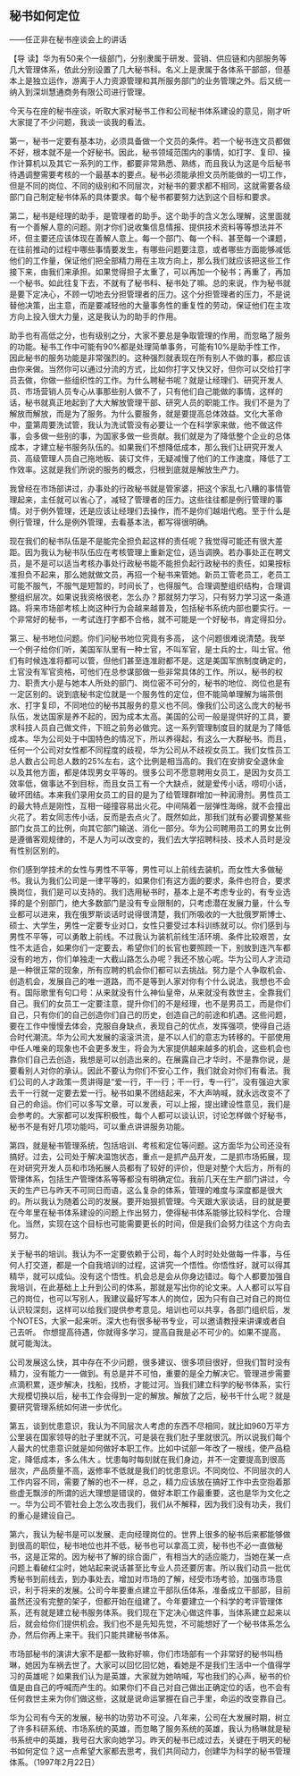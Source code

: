 ## 秘书如何定位

——任正非在秘书座谈会上的讲话



【导  读】华为有50来个一级部门，分别隶属于研发、营销、供应链和内部服务等几大管理体系，依此分别设置了几大秘书科。名义上是隶属于各体系干部部，但基本上是独立运作，游离于人力资源管理和其所服务部门的业务管理之外。后又统一纳入到深圳慧通商务有限公司进行管理。



今天与在座的秘书座谈，听取大家对秘书工作和公司秘书体系建设的意见，刚才听大家提了不少问题，我谈一谈我的看法。

第一，秘书一定要有基本功，必须具备做一个文员的条件。若一个秘书连文员都做不好，根本就不是一个好秘书。因此，秘书领域范围内的事情，如打字、复印、操作计算机以及其它一系列的工作，都要非常熟悉、熟练，而且我认为这是今后秘书待遇调整需要考核的一个最基本的要点。秘书必须能承担文员所能做的一切工作，但是不同的岗位、不同的级别和不同层次，对秘书的要求都不相同，这就需要各级部门自己制定秘书体系的具体要求。每个秘书都要努力达到这个目标和要求。

第二，秘书是经理的助手，是管理者的助手。这个助手的含义怎么理解，这里面就有一个善解人意的问题。刚才你们说收集信息情报、提供技术资料等等想法并不坏，但主要还应该体现在善解人意上。每一个部门、每一个科、甚至每一个课题，在往前推动的过程中哪些事情要发生，有哪些问题要注意，或者哪些方面能够减低他们的工作量，保证他们把全部精力用在主攻方向上，那么我们就应该把这些工作接下来，由我们来承担。如果觉得担子太重了，可以再加一个秘书；再重了，再加一个秘书。如此往复下去，不就有了秘书科、秘书处了嘛。总的来说，作为秘书就是要下定决心，不顾一切地去分担管理者的压力。这个分担管理者的压力，不是说替他决策，出主意，而是要减轻他的大量事务性的重复性的劳动，保证他们在主攻方向上投入很大力量，这是我认为的助手的作用。

助手也有高低之分，也有级别之分，大家不要总是争取管理的作用，而忽略了服务的功能。秘书工作中可能有90%都是处理简单事务，可能有10%是助手性工作，因此秘书的服务功能是非常强烈的。这种强烈就表现在所有别人不做的事，都应该由你来做。当然你可以通过分流的方式，比如你打字又快又好，但你可以交给打字员去做，你做一些组织性的工作。为什么聘秘书呢？就是让经理们、研究开发人员、市场营销人员专心从事那些别人做不了，只有他们自己能做的事情，这样的话，秘书就真正地起到了大大解放管理干部、研究人员的职能工作。我们不是为了解放而解放，而是为了服务。为什么要服务，就是要提高总体效益。文化大革命中，童第周要洗试管，我认为洗试管没有必要让一个在科学家来做，他不做这件事，会多做一些别的事，为国家多做一些贡献。我们就是为了降低整个企业的总体成本，才建立秘书服务队伍的。如果我们不想降低成本，那么我们让研究开发人员、高级管理人员自己拖地板、装订文件，无疑减慢了他们的工作速度，降低了工作效率。这就是我们所说的服务的概念，归根到底就是解放生产力。

我曾经在市场部讲过，办事处的行政秘书就是管家婆，把这个家乱七八糟的事情管理起来，主任就可以省心了，减轻了管理者的压力。这些往往都是例行管理的事情。对于例外管理，还是应该让经理们去操作，而不是你们越俎代疱。至于什么是例行管理，什么是例外管理，去看基本法，都写得很明确。

现在我们的秘书队伍是不是能完全担负起这样的责任呢？我觉得可能还有很大差距。因为我认为秘书队伍应在考核管理上重新定位，适当调换。若办事处正在聘文员，是不是可以适当考核办事处行政秘书能不能担负起行政秘书的责任，如果按标准担负不起来，那么她就做文员，再招一个秘书来管她。新员工管老员工，老员工可能不服气，不服气是短暂的，时间长了，也得服气。合理调整组织结构，合理调整组织层次。如果说我资格很老，怎么办？那就努力学习，只有努力学习这一条道路。将来市场部考核上岗这种行为会越来越普及，包括秘书系统内部也要实行。一个非常好的秘书，一考试连打字都不合格，就不可能是一个好秘书，肯定得扣分。

第三、秘书地位问题。你们问秘书地位究竟有多高， 这个问题很难说清楚。我举一个例子给你们听，美国军队里有一种士官，不叫军官，是士兵的士，叫士官。他们有时候连准将都可以管，但他们甚至连准尉都不是。这是美国军旅制度确定的，土官没有军官资格，可他们在总参谋部做一些非常具体的工作。所以，秘书的权力、职责大小是与她本人所处的部门、岗位密不可分的，秘书的地位、岗位也是有一定区别的。说到底秘书定位就是一个服务性的定位，但不能简单理解为端茶倒水、打字复印，不同地位的秘书其服务的意义也不同。像我们公司这么庞大的秘书队伍，发达国家是养不起的，因为成本太高。美国的公司一般是提供好的工具，要求科技人员自己做文件，下班之前务必做完。这一系列管理制度目的就是为了降低成本。华为公司处于中国特色的情况下，所以养得起，有这么一大群秘书。而且，任何一个公司对女性都不同程度的歧视，华为公司从不歧视女员工。我们女性员工总人数占公司总人数的25%左右，这个比例是相当高的。我们在安排安全退休金以及其他方面，都是体现男女平等的。很多公司不愿意聘用女员工，是因为女员工效率低，做事达不到目标，而且女员工有一个大缺点，就是爱传小话，唠叨小话，破坏团结。本来我们录用女员工的目的是为了给管理群增加一种润滑剂。男性员工的最大特点是刚性，互相一碰撞容易出火花。中间隔着一层弹性海绵，就不会撞出火花了。若女同志传小话，反而是去点火了。既然如此，那我们就有必要调整某些部门女员工的比例，向其它部门输送、消化一部分。华为公司聘用员工的男女比例是遵循客观规律的，不是人为可以改变的，我们去大学招聘科技、技术人员时是没有性别区别的。

你们感到学技术的女性与男性不平等，男性可以上前线去装机，而女性大多做秘书。我认为我们公司是一律平等的，如果你们有这方面的要求，条件也符合，要求换岗位，我们是可以支持的。我们选用秘书时，基本上是不考虑专业的，有专业选择的是个别部门，绝大多数部门是没有专业限制的，只考虑潜在发展力量，什么专业都可以进来，我在俄罗斯谈话时说得很清楚，我们所吸收的一大批俄罗斯博士、硕士、大学生，男性一定要专业对口，女性只要受过本科训练就可以。你们感到与男性不平等，可以勇敢上前线。不过我认为装机前线生活环境、条件比较艰苦，女性不太适合，如果你们一定要去，希望你们的长官也要照顾一下，别放到连汽车都没有的地方，你们单独走一大截山路怎么办呢？我还不放心呢。华为公司人才流动是一种很正常的现象，所有应聘的机会你们都可以去挑战。努力是个人争取机会、创造机会，发展自己的唯一道路，而不是等到人家对你有个什么说法，我想也不会有。国际歌里有句口号：从来就没有什么神仙皇帝，从来就没有救世主，全靠我们自己。我们的女员工一定要注意，提升你们的不是经理，也不是男员工，而是你们自己，只有你们的自己创造你们自己的历史，创造自己的前途和机遇。这些问题，要在工作中慢慢去体会，克服自身缺点，表现自己的优点，发挥强项，使得自己适合时代潮流。华为公司大发展的滚滚洪流，是不以人们的意志为转移的。干部使用中任人唯亲的现象也不会更多发生，将会为大家提供越来越多的机会，这些机会也靠你们自己去创造，我想是可以创造出来的。在展露自己才华时，不是靠你说，是要看别人对你的承认。因此不要认为你们不安心工作，我们就会对你们有看法。我们公司的人才政策一贯讲得是“爱一行，干一行；干一行，专一行”，没有强迫大家去干一行就一定要去爱一行。秘书如果不团结起来，不大声呐喊，就永远改变不了自己的命运。你们可以多写文章，可以发表，可以上报，提出建设性意见，我们是会参考的。大家都可以发挥积极性，每个人都可以谈认识，讨论怎样做个好秘书，秘书不是有好几项功能吗，可以重点讲讲服务功能。

第四，就是秘书管理系统，包括培训、考核和定位等问题。这方面华为公司还没有搞好。过去，公司处于解决温饱状态，重点一是抓产品开发，二是抓市场拓展，现在对研究开发人员和市场拓展人员都有了较好的评价，但是对整个大后方，所有的管理体系，包括生产管理体系等等都没有明确定位。我前几天在生产部门讲过，今天的生产已与昨天不可同日而语，这么复杂的体系，管理的难度与深度都是很大的。所以我认为随着公司的发展。要开始狠抓管理。今天跟大家谈话，目的就是要在今年里在秘书体系建设的问题上作出努力，使得秘书体系能够比较科学化、合理化。当然，实现在这个目标也可能需要更长的时间，但是我们会努力往这个方向去努力。

关于秘书的培训。我认为不一定要依赖于公司，每个人时时处处做每一件事，与任何人打交道，都是一个自我培训的过程，这讲究一个悟性。你悟性好，就可以得其精华，就可以成仙。没有这个悟性。机会总是会从你身边错过。每个人都要加强自我培训，在此基础上上升到公司的体系，那就是写出你的论文来。人人都可以写自己的岗位，也可以写别人，我建议最好写本人的岗位，因为只有自己对自己的岗位认识较深刻，这样可以给我们提供参考意见。培训也可以共享，各部门组织后，发个NOTES，大家一起来听。深大也有很多秘书专业，可以邀请教授来讲课或者自己去听。 你想提高待遇，你就得多学习，提高自我是必不可少的。如果不提高，就可能淘汰。

公司发展这么快，其中存在不少问题，很多建议、很多项目很好，但我们暂时没有精力，没有能力一一做到。有总是并不可怕，重要的是全力解决它。管理进步需要点滴积累，逐步解决，找船，找桥，才能过河。当我们建立科学的秘书体系，实行大规模切换以后，秘书工作会得到一定的解放。解放了之后，秘书干什么呢？就是要研究管理系统如何进一步优化。

第五，谈到忧患意识，我认为不同层次人考虑的东西不尽相同，就比如960万平方公里装在国家领导的肚子里就不沉，可是装在我们肚子里就很沉。所以说我们每个人最大的忧患意识就是如何做好本职工作。比如中试部一年改了一根线，使产品稳定，降低成本，多么伟大 。忧患每时每刻就在我们身边，并不一定要提高到很高层次，产品质量不高，返修率不低就是我们的忧患意识。不同岗位、不同层次的人工作内容不同，需要了解的也不一样，总之，精力应该放在搞好工作中去空抱着那些虚无飘涉的所谓的远大理想是错误的，做好本职工作最重要，这也是华为文化之一。华为公司不管社会上怎么攻击我们，我们从不解释，因为我们没有功夫，我们的重心是建设自己。

第六，我认为秘书是可以发展、走向经理岗位的。世界上很多的秘书后来都能够做到很高的职位，秘书地位也并不低，秘书也可以拿高工资，秘书也不必一直做秘书，这是正常的。因为秘书了解的综合面广，有相当大的适应能力，当她在某一点问题上看破红尘时，她站起来说话甚至比专业人员还要厉害。所以我们动员一批优秀秘书到前线去，到办事处去，增加对市场的了解，经受市场考验，加强市场意识，利于将来的发展。公司今年要重点建立干部队伍体系，准备成立干部部，目前虽然还没有完整的架子，但都开始在组建了。今年要建立一个科学的考评管理体系，还有就是建立秘书服务体系。我们现在下定决心做这件事，当体系建立起来以后，就会给你们提供机会。我们也不是先知先觉，不可能想好了一个秘书体系怎么办，然后你再上来干。我们只能共建秘书体系。

市场部秘书的演讲大家不是都一致称好嘛，你们市场部有一个非常好的秘书叫杨琳，她因为车祸去世了。大家可以回忆回忆她，看她是不是我们生活中一个值得学习的英雄呢？如果我们认为是英雄，大家就为她呐喊，写也我们的心声，秘书的价值是由自己的呼喊而产生的。如果你们不自己对自己做出正确定位的话，也不会有任何救世主来为你们做这些，这就是说命运掌握在自己手里，命运的改变靠自己。

  华为公司有今天的发展，秘书的功劳功不可没。八年来，公司在大发展时期，树立了许多科研系统、市场系统的英雄，而忽略了服务系统的英雄，我认为杨琳就是秘书系统中的英雄，我号召大家向她学习。昨天的秘书已成过去，关键在于明天的秘书如何定位？这一点希望大家都去思考，我们共同动力，创建华为科学的秘书管理体系。（1997年2月22日）
